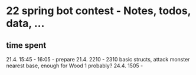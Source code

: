 # 22 spring bot contest - Notes, todos, data, ...

## time spent
21.4. 15:45 - 16:05 - prepare
21.4. 2210 - 2310 basic structs, attack monster nearest base, enough for Wood 1 probably?
24.4. 1505 - 
